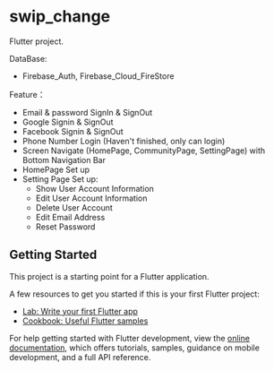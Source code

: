 # swip_change

Flutter project.

DataBase:
  - Firebase_Auth, Firebase_Cloud_FireStore
  
Feature：
  - Email & password SignIn & SignOut
  - Google Signin & SignOut
  - Facebook Signin & SignOut
  - Phone Number Login (Haven't finished, only can login)
  - Screen Navigate (HomePage, CommunityPage, SettingPage) with Bottom Navigation Bar
  - HomePage Set up
  - Setting Page Set up:
    - Show User Account Information
    - Edit User Account Information
    - Delete User Account
    - Edit Email Address
    - Reset Password

## Getting Started

This project is a starting point for a Flutter application.

A few resources to get you started if this is your first Flutter project:

- [Lab: Write your first Flutter app](https://docs.flutter.dev/get-started/codelab)
- [Cookbook: Useful Flutter samples](https://docs.flutter.dev/cookbook)

For help getting started with Flutter development, view the
[online documentation](https://docs.flutter.dev/), which offers tutorials,
samples, guidance on mobile development, and a full API reference.
